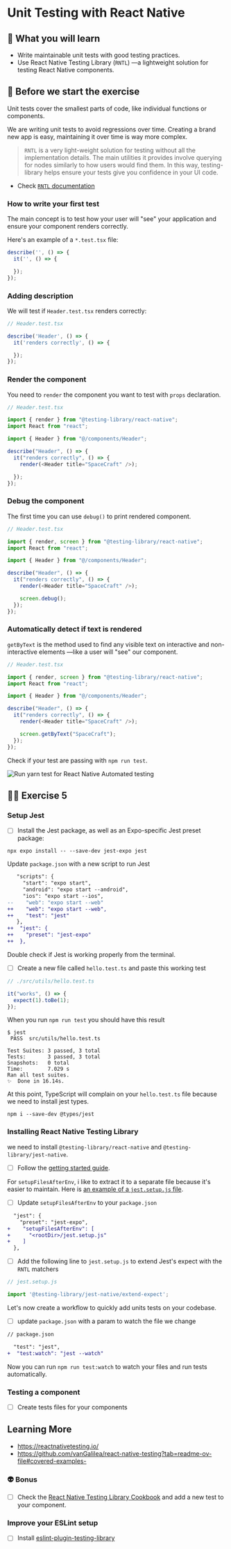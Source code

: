 # Unit Testing with React Native

## 📡 What you will learn

- Write maintainable unit tests with good testing practices.
- Use React Native Testing Library (`RNTL`) —a lightweight solution for testing React Native components.

## 👾 Before we start the exercise

Unit tests cover the smallest parts of code, like individual functions or components.

We are writing unit tests to avoid regressions over time. Creating a brand new app is easy, maintaining it over time is way more complex.

> `RNTL` is a very light-weight solution for testing without all the implementation details. The main utilities it provides involve querying for nodes similarly to how users would find them. In this way, testing-library helps ensure your tests give you confidence in your UI code.

- Check [`RNTL` documentation](https://callstack.github.io/react-native-testing-library/docs/start/quick-start)

### How to write your first test

The main concept is to test how your user will "see" your application and ensure your component renders correctly.

Here's an example of a `*.test.tsx` file:

```javascript
describe('', () => {
  it('', () => {

  });
});
```

### Adding description

We will test if `Header.test.tsx` renders correctly:

```javascript
// Header.test.tsx

describe('Header', () => {
  it('renders correctly', () => {

  });
});
```

### Render the component

You need to `render` the component you want to test with `props` declaration.

```javascript
// Header.test.tsx

import { render } from "@testing-library/react-native";
import React from "react";

import { Header } from "@/components/Header";

describe("Header", () => {
  it("renders correctly", () => {
    render(<Header title="SpaceCraft" />);

  });
});
```

### Debug the component

The first time you can use `debug()` to print rendered component.

```javascript
// Header.test.tsx

import { render, screen } from "@testing-library/react-native";
import React from "react";

import { Header } from "@/components/Header";

describe("Header", () => {
  it("renders correctly", () => {
    render(<Header title="SpaceCraft" />);

    screen.debug();
  });
});
```

### Automatically detect if text is rendered

`getByText` is the method used to find any visible text on interactive and non-interactive elements —like a user will "see" our component.

```javascript
// Header.test.tsx

import { render, screen } from "@testing-library/react-native";
import React from "react";

import { Header } from "@/components/Header";

describe("Header", () => {
  it("renders correctly", () => {
    render(<Header title="SpaceCraft" />);

    screen.getByText("SpaceCraft");
  });
});
```

Check if your test are passing with `npm run test`.

![Run yarn test for React Native Automated testing](https://raw.githubusercontent.com/flexbox/react-native-workshop/main/challenges/ecosystem/yarn-test.gif)

## 👨‍🚀 Exercise 5

### Setup Jest

- [ ] Install the Jest package, as well as an Expo-specific Jest preset package:

```console
npx expo install -- --save-dev jest-expo jest
```

Update `package.json` with a new script to run Jest

```diff
   "scripts": {
     "start": "expo start",
     "android": "expo start --android",
     "ios": "expo start --ios",
--    "web": "expo start --web"
++    "web": "expo start --web",
++    "test": "jest"
   },
++  "jest": {
++    "preset": "jest-expo"
++  },
```

Double check if Jest is working properly from the terminal.

- [ ] Create a new file called `hello.test.ts` and paste this working test

```javascript
// ./src/utils/hello.test.ts

it("works", () => {
  expect(1).toBe(1);
});
```

When you run `npm run test` you should have this result

```console
$ jest
 PASS  src/utils/hello.test.ts

Test Suites: 3 passed, 3 total
Tests:       3 passed, 3 total
Snapshots:   0 total
Time:        7.029 s
Ran all test suites.
✨  Done in 16.14s.
```

At this point, TypeScript will complain on your `hello.test.ts` file because we need to install jest types.

```console
npm i --save-dev @types/jest
```

### Installing React Native Testing Library

we need to install `@testing-library/react-native` and `@testing-library/jest-native`.

- [ ] Follow the [getting started guide](https://callstack.github.io/react-native-testing-library/docs/start/quick-start).

For `setupFilesAfterEnv`, i like to extract it to a separate file because it's easier to maintain. Here is [an example of a `jest.setup.js` file](https://github.com/flexbox/react-native-bootcamp/blob/main/hackathon/spacecraft/jest.setup.js).

- [ ] Update `setupFilesAfterEnv` to your `package.json`

```diff
  "jest": {
    "preset": "jest-expo",
+    "setupFilesAfterEnv": [
+      "<rootDir>/jest.setup.js"
+    ]
  },
```

- [ ] Add the following line to `jest.setup.js` to extend Jest's expect with the `RNTL` matchers

```javascript
// jest.setup.js

import '@testing-library/jest-native/extend-expect';
```

Let's now create a workflow to quickly add units tests on your codebase.

- [ ] update `package.json` with a param to watch the file we change

```diff
// package.json

  "test": "jest",
+  "test:watch": "jest --watch"
```

Now you can run `npm run test:watch` to watch your files and run tests automatically.

### Testing a component

- [ ] Create tests files for your components

## Learning More

- https://reactnativetesting.io/
- https://github.com/vanGalilea/react-native-testing?tab=readme-ov-file#covered-examples-

### 👽 Bonus

- [ ] Check the [React Native Testing Library Cookbook](https://callstack.github.io/react-native-testing-library/cookbook/index) and add a new test to your component.

### Improve your ESLint setup

- [ ] Install [eslint-plugin-testing-library](https://callstack.github.io/react-native-testing-library/docs/start/quick-start#eslint-plugin)
